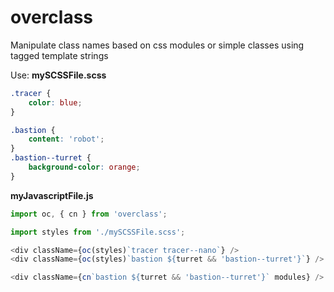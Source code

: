 # overclass

Manipulate class names based on css modules or simple classes using tagged template strings

Use:
**mySCSSFile.scss**
```scss
.tracer {
    color: blue;
}

.bastion {
    content: 'robot';
}
.bastion--turret {
    background-color: orange;
}
```

**myJavascriptFile.js**
```javascript
import oc, { cn } from 'overclass';

import styles from './mySCSSFile.scss';

<div className={oc(styles)`tracer tracer--nano`} />
<div className={oc(styles)`bastion ${turret && 'bastion--turret'}`} />

<div className={cn`bastion ${turret && 'bastion--turret'}` modules} />

```
